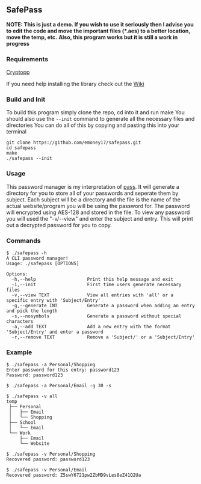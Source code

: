 ## SafePass
**NOTE: This is just a demo. If you wish to use it seriously then I advise you to edit the code and move the important files (*.aes) to a better location, move the temp, etc.**
**Also, this program works but it is still a work in progress**
### Requirements
[Cryptopp](https://github.com/weidai11/cryptopp)

If you need help installing the library check out the [Wiki](https://www.cryptopp.com/wiki/Linux#Build_and_Install_the_Library)
### Build and Init
To build this program simply clone the repo, cd into it and run make
You should also use the ```--init``` command to generate all the necessary files and directories
You can do all of this by copying and pasting this into your terminal
 ```
 git clone https://github.com/emoney17/safepass.git
 cd safepass
 make
 ./safepass --init
 ```
### Usage
This password manager is my interpretation of [pass](https://www.passwordstore.org/).
It will generate a directory for you to store all of your passwords and seperate them by subject. Each subject will be a directory and the file is the name of the actual website/program you will be using the password for. The password will encrypted using AES-128 and stored in the file. To view any password you will used the "-v/--view" and enter the subject and entry. This will print out a decrypted password for you to copy.
### Commands
```
$ ./safepass -h
A CLI password manager!
Usage: ./safepass [OPTIONS]

Options:
  -h,--help                   Print this help message and exit
  -i,--init                   First time users generate necessary files
  -v,--view TEXT              View all entries with 'all' or a specific entry with 'Subject/Entry'
  -g,--generate INT           Generate a password when adding an entry and pick the length
  -s,--nosymbols              Generate a password without special characters
  -a,--add TEXT               Add a new entry with the format 'Subject/Entry' and enter a password
  -r,--remove TEXT            Remove a 'Subject/' or a 'Subject/Entry'
```
### Example
```
$ ./safepass -a Personal/Shopping
Enter password for this entry: password123
Password: password123

$ ./safepass -a Personal/Email -g 30 -s

$ ./safepass -v all
temp
 ├── Personal
 │   ├── Email
 │   └── Shopping
 ├── School
 │   └── Email
 └── Work
     ├── Email
     └── Website

$ ./safepass -v Personal/Shopping
Recovered password: password123

$ ./safepass -v Personal/Email
Recovered password: Z5swY6721pw2ZbMD9vLes8eZ41Q2Ua
```
